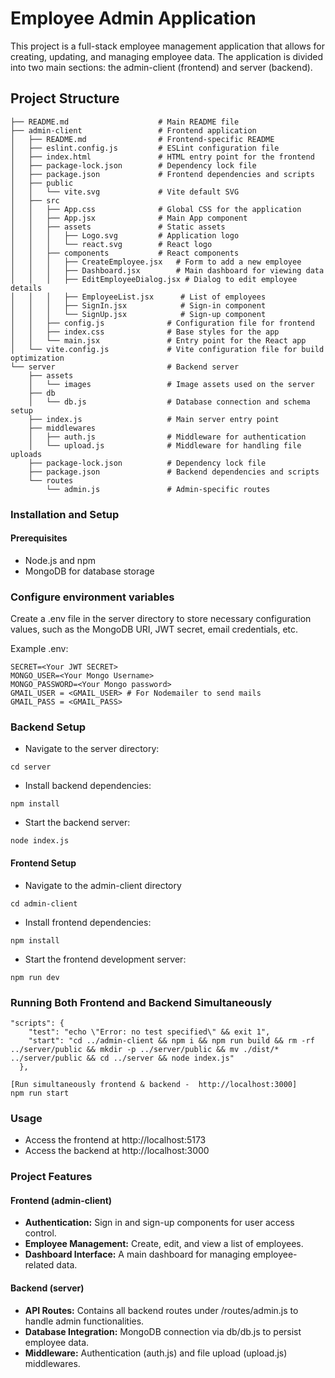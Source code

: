 # Employee Admin Application

This project is a full-stack employee management application that allows for creating, updating, and managing employee data. The application is divided into two main sections: the admin-client (frontend) and server (backend).

## Project Structure

```
├── README.md                    # Main README file
├── admin-client                 # Frontend application
│   ├── README.md                # Frontend-specific README
│   ├── eslint.config.js         # ESLint configuration file
│   ├── index.html               # HTML entry point for the frontend
│   ├── package-lock.json        # Dependency lock file
│   ├── package.json             # Frontend dependencies and scripts
│   ├── public
│   │   └── vite.svg             # Vite default SVG
│   ├── src
│   │   ├── App.css              # Global CSS for the application
│   │   ├── App.jsx              # Main App component
│   │   ├── assets               # Static assets
│   │   │   ├── Logo.svg         # Application logo
│   │   │   └── react.svg        # React logo
│   │   ├── components           # React components
│   │   │   ├── CreateEmployee.jsx   # Form to add a new employee
│   │   │   ├── Dashboard.jsx        # Main dashboard for viewing data
│   │   │   ├── EditEmployeeDialog.jsx # Dialog to edit employee details
│   │   │   ├── EmployeeList.jsx      # List of employees
│   │   │   ├── SignIn.jsx            # Sign-in component
│   │   │   └── SignUp.jsx            # Sign-up component
│   │   ├── config.js              # Configuration file for frontend
│   │   ├── index.css              # Base styles for the app
│   │   └── main.jsx               # Entry point for the React app
│   └── vite.config.js             # Vite configuration file for build optimization
└── server                         # Backend server
    ├── assets
    │   └── images                 # Image assets used on the server
    ├── db
    │   └── db.js                  # Database connection and schema setup
    ├── index.js                   # Main server entry point
    ├── middlewares
    │   ├── auth.js                # Middleware for authentication
    │   └── upload.js              # Middleware for handling file uploads
    ├── package-lock.json          # Dependency lock file
    ├── package.json               # Backend dependencies and scripts
    └── routes
        └── admin.js               # Admin-specific routes

```

### Installation and Setup

#### Prerequisites

- Node.js and npm
- MongoDB for database storage

### Configure environment variables

Create a .env file in the server directory to store necessary configuration values, such as the MongoDB URI, JWT secret, email credentials, etc.

Example .env:

```
SECRET=<Your JWT SECRET>
MONGO_USER=<Your Mongo Username>
MONGO_PASSWORD=<Your Mongo password>
GMAIL_USER = <GMAIL_USER> # For Nodemailer to send mails
GMAIL_PASS = <GMAIL_PASS>
```

### Backend Setup

- Navigate to the server directory:

```
cd server
```

- Install backend dependencies:

```
npm install

```

- Start the backend server:

```
node index.js
```

#### Frontend Setup

- Navigate to the admin-client directory

```
cd admin-client
```

- Install frontend dependencies:

```
npm install
```

- Start the frontend development server:

```
npm run dev

```

### Running Both Frontend and Backend Simultaneously

```
"scripts": {
    "test": "echo \"Error: no test specified\" && exit 1",
    "start": "cd ../admin-client && npm i && npm run build && rm -rf ../server/public && mkdir -p ../server/public && mv ./dist/* ../server/public && cd ../server && node index.js"
  },
```

```
[Run simultaneously frontend & backend -  http://localhost:3000]
npm run start

```

### Usage

- Access the frontend at http://localhost:5173
- Access the backend at http://localhost:3000

### Project Features

#### Frontend (admin-client)

- **Authentication:** Sign in and sign-up components for user access control.
- **Employee Management:** Create, edit, and view a list of employees.
- **Dashboard Interface:** A main dashboard for managing employee-related data.

#### Backend (server)

- **API Routes:** Contains all backend routes under /routes/admin.js to handle admin functionalities.
- **Database Integration:** MongoDB connection via db/db.js to persist employee data.
- **Middleware:** Authentication (auth.js) and file upload (upload.js) middlewares.
